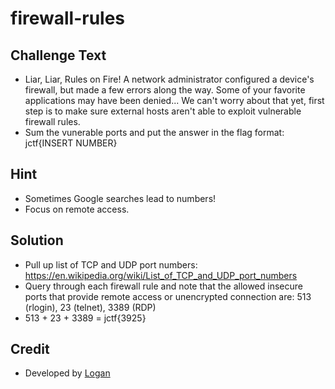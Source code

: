 # firewall-rules

## Challenge Text
* Liar, Liar, Rules on Fire! A network administrator configured a device's firewall, but made a few errors along the way. Some of your favorite applications may have been denied... We can't worry about that yet, first step is to make sure external hosts aren't able to exploit vulnerable firewall rules.
* Sum the vunerable ports and put the answer in the flag format: jctf{INSERT NUMBER}

## Hint
* Sometimes Google searches lead to numbers!
* Focus on remote access.

## Solution
* Pull up list of TCP and UDP port numbers: https://en.wikipedia.org/wiki/List_of_TCP_and_UDP_port_numbers
* Query through each firewall rule and note that the allowed insecure ports that provide remote access or unencrypted connection are: 513 (rlogin), 23 (telnet), 3389 (RDP)
* 513 + 23 + 3389 = jctf{3925}

## Credit
* Developed by [Logan](https://github.com/Git-Logan)
